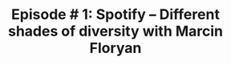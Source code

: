 ---
output: false
type: podcast
name: Better Monday podcast
title: "Episode # 1: Spotify – Different shades of diversity with Marcin Floryan"
links:
  - type: episode
    link: https://www.sofokus.com/podcast/episodes/different-shades-of-diversity/
  - type: spotify
    link: https://open.spotify.com/episode/18DVaZSbzfpVqXZNhkzX53?si=a87e3a19fb804921
---